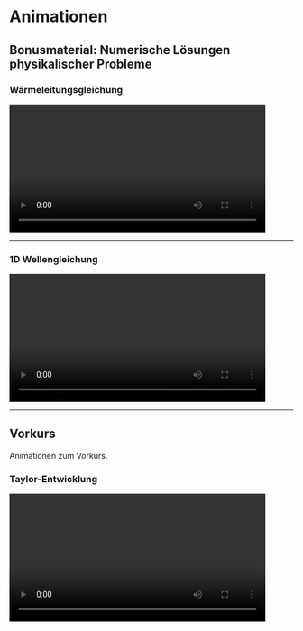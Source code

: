 # Animationen

## Bonusmaterial: Numerische Lösungen physikalischer Probleme

### Wärmeleitungsgleichung

<div>
	<video autoplay data-autoplay width="90%" src="index_media/heat_equation.mp4" loop="true"><video>
</div>

---


### 1D Wellengleichung

<div>
	<video autoplay data-autoplay width="90%" src="index_media/tsunami3.mp4" loop="true"><video>
</div>

---

## Vorkurs

Animationen zum Vorkurs.

### Taylor-Entwicklung

<div>
	<video autoplay data-autoplay width="90%" src="index_media/taylor_HD.mp4" loop="true"><video>
</div>